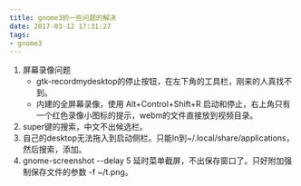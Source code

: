 ```yaml
---
title: gnome3的一些问题的解决
date: 2017-03-12 17:31:27
tags:
- gnome3
---
```


1. 屏幕录像问题
	- gtk-recordmydesktop的停止按钮，在左下角的工具栏，刚来的人真找不到。
	- 内建的全屏幕录像，使用 Alt+Control+Shift+R 启动和停止，右上角只有一个红色录像小图标的提示，webm的文件直接放到视频目录。
1. super键的搜索，中文不出候选栏。
1. 自己的desktop无法拖入到启动侧栏。只能ln到~/.local/share/applications，然后搜索，添加。
1. gnome-screenshot --delay 5 延时菜单截屏，不出保存窗口了。只好附加强制保存文件的参数 -f ~/t.png。
